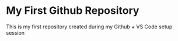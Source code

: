 # My First Github Repository
This is my first repository created during my Github + VS Code setup session
